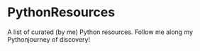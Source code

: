 # PythonResources
A list of curated (by me) Python resources. Follow me along my Pythonjourney of discovery!
